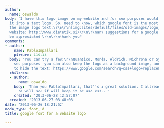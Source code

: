 ```yaml
---
author:
  name: oswaldo
body: "I have this logo image on my website and for seo purposes would like to change
  it into a text logo. So, need to know, which google font is the most similar to
  the image logo text.\r\n\r\n[img:sites/default/files/old-images/logo_3525.png]\r\n\r\nthe
  website: http://www.dietetik.si/\r\n\r\nany suggestions for a google font would
  be appreciated,\r\n\r\nthank you"
comments:
- author:
    name: PabloImpallari
    picture: 119114
  body: "You can try a few:\r\nQuantico, Monda, Aldrich, Michrona or Syncopate\r\n\r\nFor
    seo purposes, you can also keep the logo as a background image, and use some CSS
    to hide the text: https://www.google.com/search?q=css+logo+replacement\r\n"
  children:
  - author:
      name: oswaldo
    body: 'Than you PabloImpallari, that''s a great solution. I allready found Michrona,
      so will see if will keep it or use css.. '
    created: '2013-06-28 12:57:07'
  created: '2013-06-27 03:48:03'
date: '2013-06-26 18:21:52'
node_type: font_id
title: google font for a website logo

---
```

